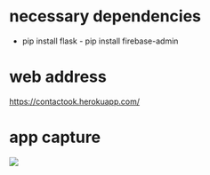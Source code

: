 # necessary dependencies 
- pip install flask - pip install firebase-admin 
# web address 
https://contactook.herokuapp.com/ 
# app capture 
![](static/img/web-app.jpg)
